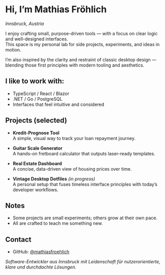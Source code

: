 # Hi, I’m Mathias Fröhlich  
_Innsbruck, Austria_

I enjoy crafting small, purpose-driven tools — with a focus on clear logic and well-designed interfaces.  
This space is my personal lab for side projects, experiments, and ideas in motion.

I’m also inspired by the clarity and restraint of classic desktop design — blending those first principles with modern tooling and aesthetics.




## I like to work with:
- TypeScript / React / Blazor  
- .NET / Go / PostgreSQL  
- Interfaces that feel intuitive and considered




## Projects (selected)
- **Kredit-Prognose Tool**  
  A simple, visual way to track your loan repayment journey.

- **Guitar Scale Generator**  
  A hands-on fretboard calculator that outputs laser-ready templates.

- **Real Estate Dashboard**  
  A concise, data-driven view of housing prices over time.

- **Vintage Desktop Dotfiles** *(in progress)*  
  A personal setup that fuses timeless interface principles with today’s developer workflows.




## Notes
- Some projects are small experiments; others grow at their own pace.  
- All are crafted to teach me something new.




## Contact
- GitHub: [@mathiasfroehlich](https://github.com/mathiasfroehlich)  




*Software-Entwickler aus Innsbruck mit Leidenschaft für nutzerorientierte, klare und durchdachte Lösungen.*